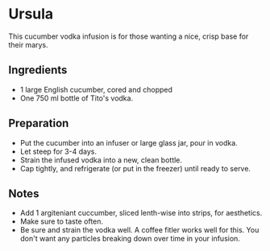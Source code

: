 Ursula
===========

This cucumber vodka infusion is for those wanting a nice, crisp base for their marys.


Ingredients
-----------
* 1 large English cucumber, cored and chopped
* One 750 ml bottle of Tito's vodka.

Preparation
-----------

* Put the cucumber into an infuser or large glass jar, pour in vodka.
* Let steep for 3-4 days.
* Strain the infused vodka into a new, clean bottle.
* Cap tightly, and refrigerate (or put in the freezer) until ready to serve.


Notes
-----------

* Add 1 argiteniant cuccumber, sliced lenth-wise into strips, for aesthetics.
* Make sure to taste often.
* Be sure and strain the vodka well. A coffee fitler works well for this. You don't want any particles breaking down over time in your infusion.
